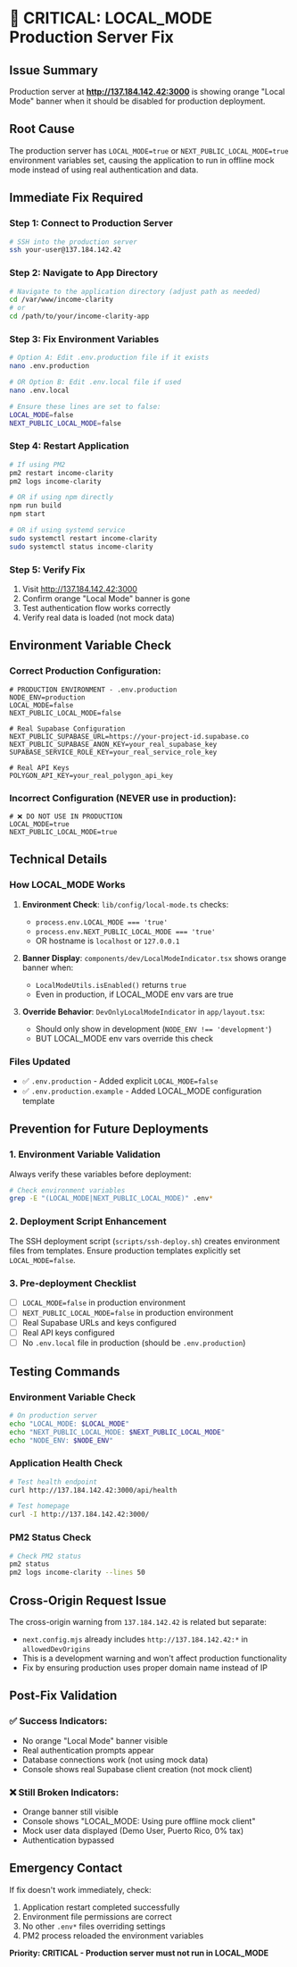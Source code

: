 # 🚨 CRITICAL: LOCAL_MODE Production Server Fix

## Issue Summary
Production server at **http://137.184.142.42:3000** is showing orange "Local Mode" banner when it should be disabled for production deployment.

## Root Cause
The production server has `LOCAL_MODE=true` or `NEXT_PUBLIC_LOCAL_MODE=true` environment variables set, causing the application to run in offline mock mode instead of using real authentication and data.

## Immediate Fix Required

### Step 1: Connect to Production Server
```bash
# SSH into the production server
ssh your-user@137.184.142.42
```

### Step 2: Navigate to App Directory
```bash
# Navigate to the application directory (adjust path as needed)
cd /var/www/income-clarity
# or
cd /path/to/your/income-clarity-app
```

### Step 3: Fix Environment Variables
```bash
# Option A: Edit .env.production file if it exists
nano .env.production

# OR Option B: Edit .env.local file if used
nano .env.local

# Ensure these lines are set to false:
LOCAL_MODE=false
NEXT_PUBLIC_LOCAL_MODE=false
```

### Step 4: Restart Application
```bash
# If using PM2
pm2 restart income-clarity
pm2 logs income-clarity

# OR if using npm directly
npm run build
npm start

# OR if using systemd service
sudo systemctl restart income-clarity
sudo systemctl status income-clarity
```

### Step 5: Verify Fix
1. Visit http://137.184.142.42:3000
2. Confirm orange "Local Mode" banner is gone
3. Test authentication flow works correctly
4. Verify real data is loaded (not mock data)

## Environment Variable Check

### Correct Production Configuration:
```env
# PRODUCTION ENVIRONMENT - .env.production
NODE_ENV=production
LOCAL_MODE=false
NEXT_PUBLIC_LOCAL_MODE=false

# Real Supabase Configuration
NEXT_PUBLIC_SUPABASE_URL=https://your-project-id.supabase.co
NEXT_PUBLIC_SUPABASE_ANON_KEY=your_real_supabase_key
SUPABASE_SERVICE_ROLE_KEY=your_real_service_role_key

# Real API Keys
POLYGON_API_KEY=your_real_polygon_api_key
```

### Incorrect Configuration (NEVER use in production):
```env
# ❌ DO NOT USE IN PRODUCTION
LOCAL_MODE=true
NEXT_PUBLIC_LOCAL_MODE=true
```

## Technical Details

### How LOCAL_MODE Works
1. **Environment Check**: `lib/config/local-mode.ts` checks:
   - `process.env.LOCAL_MODE === 'true'`
   - `process.env.NEXT_PUBLIC_LOCAL_MODE === 'true'`
   - OR hostname is `localhost` or `127.0.0.1`

2. **Banner Display**: `components/dev/LocalModeIndicator.tsx` shows orange banner when:
   - `LocalModeUtils.isEnabled()` returns `true`
   - Even in production, if LOCAL_MODE env vars are true

3. **Override Behavior**: `DevOnlyLocalModeIndicator` in `app/layout.tsx`:
   - Should only show in development (`NODE_ENV !== 'development'`)
   - BUT LOCAL_MODE env vars override this check

### Files Updated
- ✅ `.env.production` - Added explicit `LOCAL_MODE=false`
- ✅ `.env.production.example` - Added LOCAL_MODE configuration template

## Prevention for Future Deployments

### 1. Environment Variable Validation
Always verify these variables before deployment:
```bash
# Check environment variables
grep -E "(LOCAL_MODE|NEXT_PUBLIC_LOCAL_MODE)" .env*
```

### 2. Deployment Script Enhancement
The SSH deployment script (`scripts/ssh-deploy.sh`) creates environment files from templates. Ensure production templates explicitly set `LOCAL_MODE=false`.

### 3. Pre-deployment Checklist
- [ ] `LOCAL_MODE=false` in production environment
- [ ] `NEXT_PUBLIC_LOCAL_MODE=false` in production environment  
- [ ] Real Supabase URLs and keys configured
- [ ] Real API keys configured
- [ ] No `.env.local` file in production (should be `.env.production`)

## Testing Commands

### Environment Variable Check
```bash
# On production server
echo "LOCAL_MODE: $LOCAL_MODE"
echo "NEXT_PUBLIC_LOCAL_MODE: $NEXT_PUBLIC_LOCAL_MODE"
echo "NODE_ENV: $NODE_ENV"
```

### Application Health Check
```bash
# Test health endpoint
curl http://137.184.142.42:3000/api/health

# Test homepage
curl -I http://137.184.142.42:3000/
```

### PM2 Status Check
```bash
# Check PM2 status
pm2 status
pm2 logs income-clarity --lines 50
```

## Cross-Origin Request Issue
The cross-origin warning from `137.184.142.42` is related but separate:
- `next.config.mjs` already includes `http://137.184.142.42:*` in `allowedDevOrigins`
- This is a development warning and won't affect production functionality
- Fix by ensuring production uses proper domain name instead of IP

## Post-Fix Validation

### ✅ Success Indicators:
- No orange "Local Mode" banner visible
- Real authentication prompts appear
- Database connections work (not using mock data)
- Console shows real Supabase client creation (not mock client)

### ❌ Still Broken Indicators:
- Orange banner still visible
- Console shows "LOCAL_MODE: Using pure offline mock client"
- Mock user data displayed (Demo User, Puerto Rico, 0% tax)
- Authentication bypassed

## Emergency Contact
If fix doesn't work immediately, check:
1. Application restart completed successfully
2. Environment file permissions are correct
3. No other `.env*` files overriding settings
4. PM2 process reloaded the environment variables

**Priority: CRITICAL - Production server must not run in LOCAL_MODE**